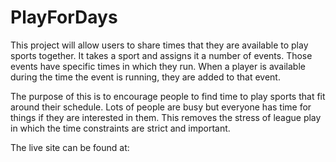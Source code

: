 # PlayForDays
This project will allow users to share times that they are available to play sports together.
It takes a sport and assigns it a number of events. Those events have specific times in which they run.
When a player is available during the time the event is running, they are added to that event.

The purpose of this is to encourage people to find time to play sports that fit around their schedule.
Lots of people are busy but everyone has time for things if they are interested in them.
This removes the stress of league play in which the time constraints are strict and important.

The live site can be found at: 
